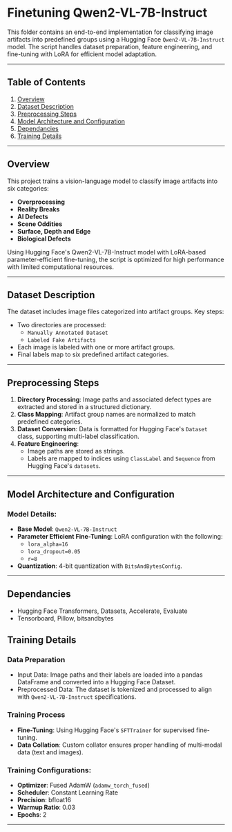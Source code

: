 # Finetuning Qwen2-VL-7B-Instruct

This folder contains an end-to-end implementation for classifying image artifacts into predefined groups using a Hugging Face `Qwen2-VL-7B-Instruct` model. The script handles dataset preparation, feature engineering, and fine-tuning with LoRA for efficient model adaptation. 

---

## Table of Contents
1. [Overview](#overview)  
2. [Dataset Description](#dataset-description)  
3. [Preprocessing Steps](#preprocessing-steps)  
4. [Model Architecture and Configuration](#model-architecture-and-configuration)  
5. [Dependancies](#dependancies)  
6. [Training Details](#training-details)  
---

## Overview

This project trains a vision-language model to classify image artifacts into six categories:
- **Overprocessing**
- **Reality Breaks**
- **AI Defects**
- **Scene Oddities**
- **Surface, Depth and Edge**
- **Biological Defects**

Using Hugging Face's Qwen2-VL-7B-Instruct model with LoRA-based parameter-efficient fine-tuning, the script is optimized for high performance with limited computational resources.

---

## Dataset Description

The dataset includes image files categorized into artifact groups. Key steps:
- Two directories are processed: 
  - `Manually Annotated Dataset`
  - `Labeled Fake Artifacts`
- Each image is labeled with one or more artifact groups.  
- Final labels map to six predefined artifact categories.

---

## Preprocessing Steps

1. **Directory Processing**: Image paths and associated defect types are extracted and stored in a structured dictionary.
2. **Class Mapping**: Artifact group names are normalized to match predefined categories.
3. **Dataset Conversion**: Data is formatted for Hugging Face's `Dataset` class, supporting multi-label classification.
4. **Feature Engineering**: 
   - Image paths are stored as strings.
   - Labels are mapped to indices using `ClassLabel` and `Sequence` from Hugging Face's `datasets`.

---

## Model Architecture and Configuration

### Model Details:
- **Base Model**: `Qwen2-VL-7B-Instruct`  
- **Parameter Efficient Fine-Tuning**: LoRA configuration with the following:
  - `lora_alpha=16`
  - `lora_dropout=0.05`
  - `r=8`
- **Quantization**: 4-bit quantization with `BitsAndBytesConfig`.

---

## Dependancies
- Hugging Face Transformers, Datasets, Accelerate, Evaluate  
- Tensorboard, Pillow, bitsandbytes

## Training Details

### Data Preparation
- Input Data: Image paths and their labels are loaded into a pandas DataFrame and converted into a Hugging Face Dataset.
- Preprocessed Data: The dataset is tokenized and processed to align with `Qwen2-VL-7B-Instruct` specifications.

### Training Process
- **Fine-Tuning**: Using Hugging Face's `SFTTrainer` for supervised fine-tuning.
- **Data Collation**: Custom collator ensures proper handling of multi-modal data (text and images).

### Training Configurations:
- **Optimizer**: Fused AdamW (`adamw_torch_fused`)  
- **Scheduler**: Constant Learning Rate  
- **Precision**: bfloat16  
- **Warmup Ratio**: 0.03  
- **Epochs**: 2  

---
